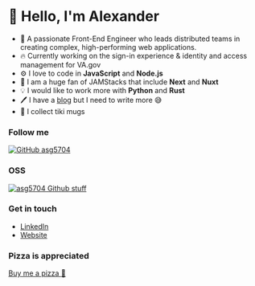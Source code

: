 # :wave: Hello, I'm Alexander
- :office: A passionate Front-End Engineer who leads distributed teams in creating complex, high-performing web applications.
- :fire: Currently working on the sign-in experience & identity and access management for VA.gov
- :gear: I love to code in **JavaScript** and **Node.js**
- :grapes: I am a huge fan of JAMStacks that include **Next** and **Nuxt**
- :bulb: I would like to work more with **Python** and **Rust**
- :pen: I have a [blog](https://alexandergarcia.me/blog) but I need to write more 😅
- 🥤 I collect tiki mugs

### Follow me
[![GitHub asg5704](https://img.shields.io/github/followers/asg5704?label=follow-asg5704&style=social)](https://github.com/asg5704)

### OSS
[![asg5704 Github stuff](https://github-profile-trophy.vercel.app/?username=asg5704&row=2&column=5&theme=juicyfresh&no-frame=true)](https://github-profile-trophy.vercel.app/?username=asg5704&row=2&column=5&theme=juicyfresh&no-frame=true)

### Get in touch
- [LinkedIn](https://linkedin.com/in/asg5704)
- [Website](https://alexandergarcia.me)

### Pizza is appreciated
[Buy me a pizza :pizza:](https://www.buymeacoffee.com/asg5704)
